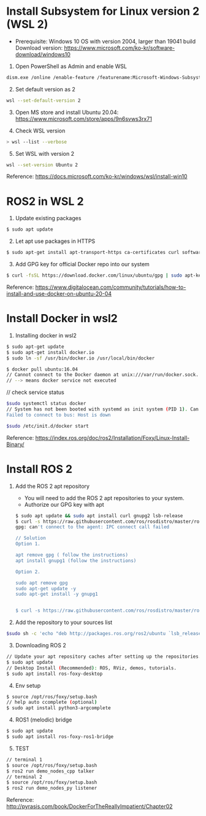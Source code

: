 # Install Subsystem for Linux version 2 (WSL 2)

* Prerequisite: Windows 10 OS with version 2004, larger than 19041 build <br>
Download version: https://www.microsoft.com/ko-kr/software-download/windows10

1. Open PowerShell as Admin and enable WSL
```bash
dism.exe /online /enable-feature /featurename:Microsoft-Windows-Subsystem-Linux /all /norestart
```

2. Set default version as 2
```bash
wsl --set-default-version 2
```

3. Open MS store and install Ubuntu 20.04: https://www.microsoft.com/store/apps/9n6svws3rx71

4. Check WSL version
```bash
> wsl --list --verbose
```

5. Set WSL with version 2
```bash
wsl --set-version Ubuntu 2
```

Reference: https://docs.microsoft.com/ko-kr/windows/wsl/install-win10

# ROS2 in WSL 2

1. Update existing packages
```bash
$ sudo apt update
```

2. Let apt use packages in HTTPS
```bash
$ sudo apt-get install apt-transport-https ca-certificates curl software-properties-common
```

3. Add GPG key for official Docker repo into our system
```bash
$ curl -fsSL https://download.docker.com/linux/ubuntu/gpg | sudo apt-key add -
```

Reference: https://www.digitalocean.com/community/tutorials/how-to-install-and-use-docker-on-ubuntu-20-04

# Install Docker in wsl2

1. Installing docker in wsl2
```bash
$ sudo apt-get update
$ sudo apt-get install docker.io
$ sudo ln -sf /usr/bin/docker.io /usr/local/bin/docker
```

```bash
$ docker pull ubuntu:16.04
// Cannot connect to the Docker daemon at unix:///var/run/docker.sock. Is the docker daemon running?
// --> means docker service not executed
```


// check service status
```bash
$sudo systemctl status docker
// System has not been booted with systemd as init system (PID 1). Can't operate.
Failed to connect to bus: Host is down
```

```bash
$sudo /etc/init.d/docker start
```

Reference: https://index.ros.org/doc/ros2/Installation/Foxy/Linux-Install-Binary/

# Install ROS 2

1. Add the ROS 2 apt repository
	* You will need to add the ROS 2 apt repositories to your system.
	* Authorize our GPG key with apt
	```bash
	$ sudo apt update && sudo apt install curl gnupg2 lsb-release
	$ curl -s https://raw.githubusercontent.com/ros/rosdistro/master/ros.asc | sudo apt-key add -
	gpg: can't connect to the agent: IPC connect call failed

	// Solution
	Option 1.

	apt remove gpg ( follow the instructions)
	apt install gnupg1 (follow the instructions)

	Option 2.

	sudo apt remove gpg
	sudo apt-get update -y
	sudo apt-get install -y gnupg1 
	

	$ curl -s https://raw.githubusercontent.com/ros/rosdistro/master/ros.asc | sudo apt-key add - //OK
	```

2. Add the repository to your sources list
```bash
$sudo sh -c 'echo "deb http://packages.ros.org/ros2/ubuntu `lsb_release -cs` main" > /etc/apt/sources.list.d/ros2-latest.list'
```

3. Downloading ROS 2
```bash
// Update your apt repository caches after setting up the repositories.
$ sudo apt update
// Desktop Install (Recommended): ROS, RViz, demos, tutorials.
$ sudo apt install ros-foxy-desktop
```

4. Env setup
```bash
$ source /opt/ros/foxy/setup.bash
// help auto ccomplete (optional)
$ sudo apt install python3-argcomplete
```

4. ROS1 (melodic) bridge
```bash
$ sudo apt update
$ sudo apt install ros-foxy-ros1-bridge
```

5. TEST
```bash
// terminal 1
$ source /opt/ros/foxy/setup.bash
$ ros2 run demo_nodes_cpp talker
// terminal 2
$ source /opt/ros/foxy/setup.bash
$ ros2 run demo_nodes_py listener
```

Reference: http://pyrasis.com/book/DockerForTheReallyImpatient/Chapter02